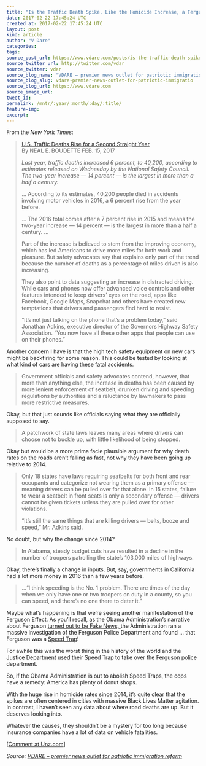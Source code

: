 ```yaml
---
title: "Is the Traffic Death Spike, Like the Homicide Increase, a Ferguson Effect?"
date: 2017-02-22 17:45:24 UTC
created_at: 2017-02-22 17:45:24 UTC
layout: post
kind: article
author: "V Dare"
categories: 
tags: 
source_post_url: https://www.vdare.com/posts/is-the-traffic-death-spike-like-the-homicide-increase-a-ferguson-effect
source_twitter_url: http://twitter.com/vdar
source_twitter: vdar
source_blog_name: "VDARE – premier news outlet for patriotic immigration reform"
source_blog_slug: vdare-premier-news-outlet-for-patriotic-immigratio
source_blog_url: https://www.vdare.com
source_image_url: 
tweet_id:
permalink: /mntr/:year/:month/:day/:title/
feature-img: 
excerpt:
---
```

<div class="pf-content"><p>From the <em>New York Times</em>:</p>
<blockquote><p><a id="xlink_1_2" class="xlink" title="Anchor Link to This Paragraph" href="http://www.unz.com/isteve/is-the-traffic-death-spike-like-the-homicide-increase-also-a-ferguson-effect/#xlink_1_2" name="xlink_1_2"></a> <a title="https://www.nytimes.com/2017/02/15/business/highway-traffic-safety.html?hpw&amp;rref=automobiles&amp;action=click&amp;pgtype=Homepage&amp;module=well-region&amp;region=bottom-well&amp;WT.nav=bottom-well" href="https://www.nytimes.com/2017/02/15/business/highway-traffic-safety.html?hpw&amp;rref=automobiles&amp;action=click&amp;pgtype=Homepage&amp;module=well-region&amp;region=bottom-well&amp;WT.nav=bottom-well">U.S. Traffic Deaths Rise for a Second Straight Year</a><br>
By NEAL E. BOUDETTE FEB. 15, 2017</p>
<p><a id="xlink_1_3" class="xlink" title="Anchor Link to This Paragraph" href="http://www.unz.com/isteve/is-the-traffic-death-spike-like-the-homicide-increase-also-a-ferguson-effect/#xlink_1_3" name="xlink_1_3"></a><em>Last year, traffic deaths increased 6 percent, to 40,200, according to estimates released on Wednesday by the National Safety Council. The two-year increase — 14 percent — is the largest in more than a half a century. </em></p>
<p><a id="xlink_1_4" class="xlink" title="Anchor Link to This Paragraph" href="http://www.unz.com/isteve/is-the-traffic-death-spike-like-the-homicide-increase-also-a-ferguson-effect/#xlink_1_4" name="xlink_1_4"></a>… According to its estimates, 40,200 people died in accidents involving motor vehicles in 2016, a 6 percent rise from the year before.</p>
<p><a id="xlink_1_5" class="xlink" title="Anchor Link to This Paragraph" href="http://www.unz.com/isteve/is-the-traffic-death-spike-like-the-homicide-increase-also-a-ferguson-effect/#xlink_1_5" name="xlink_1_5"></a>… The 2016 total comes after a 7 percent rise in 2015 and means the two-year increase — 14 percent — is the largest in more than a half a century. …</p>
<p><a id="xlink_1_6" class="xlink" title="Anchor Link to This Paragraph" href="http://www.unz.com/isteve/is-the-traffic-death-spike-like-the-homicide-increase-also-a-ferguson-effect/#xlink_1_6" name="xlink_1_6"></a>Part of the increase is believed to stem from the improving economy, which has led Americans to drive more miles for both work and pleasure. But safety advocates say that explains only part of the trend because the number of deaths as a percentage of miles driven is also increasing.</p>
<p><a id="xlink_1_7" class="xlink" title="Anchor Link to This Paragraph" href="http://www.unz.com/isteve/is-the-traffic-death-spike-like-the-homicide-increase-also-a-ferguson-effect/#xlink_1_7" name="xlink_1_7"></a>They also point to data suggesting an increase in distracted driving. While cars and phones now offer advanced voice controls and other features intended to keep drivers’ eyes on the road, apps like Facebook, Google Maps, Snapchat and others have created new temptations that drivers and passengers find hard to resist.</p>
<p><a id="xlink_1_8" class="xlink" title="Anchor Link to This Paragraph" href="http://www.unz.com/isteve/is-the-traffic-death-spike-like-the-homicide-increase-also-a-ferguson-effect/#xlink_1_8" name="xlink_1_8"></a>“It’s not just talking on the phone that’s a problem today,” said Jonathan Adkins, executive director of the Governors Highway Safety Association. “You now have all these other apps that people can use on their phones.”</p></blockquote>
<p><a id="xlink_1_9" class="xlink" title="Anchor Link to This Paragraph" href="http://www.unz.com/isteve/is-the-traffic-death-spike-like-the-homicide-increase-also-a-ferguson-effect/#xlink_1_9" name="xlink_1_9"></a>Another concern I have is that the high tech safety equipment on new cars might be backfiring for some reason. This could be tested by looking at what kind of cars are having these fatal accidents.</p>
<blockquote><p><a id="xlink_1_10" class="xlink" title="Anchor Link to This Paragraph" href="http://www.unz.com/isteve/is-the-traffic-death-spike-like-the-homicide-increase-also-a-ferguson-effect/#xlink_1_10" name="xlink_1_10"></a> Government officials and safety advocates contend, however, that more than anything else, the increase in deaths has been caused by more lenient enforcement of seatbelt, drunken driving and speeding regulations by authorities and a reluctance by lawmakers to pass more restrictive measures.</p></blockquote>
<p><a id="xlink_1_11" class="xlink" title="Anchor Link to This Paragraph" href="http://www.unz.com/isteve/is-the-traffic-death-spike-like-the-homicide-increase-also-a-ferguson-effect/#xlink_1_11" name="xlink_1_11"></a>Okay, but that just sounds like officials saying what they are officially supposed to say.</p>
<blockquote><p><a id="xlink_1_12" class="xlink" title="Anchor Link to This Paragraph" href="http://www.unz.com/isteve/is-the-traffic-death-spike-like-the-homicide-increase-also-a-ferguson-effect/#xlink_1_12" name="xlink_1_12"></a> A patchwork of state laws leaves many areas where drivers can choose not to buckle up, with little likelihood of being stopped.</p><div id="57966237cc52c74a5e1363c4" class="vdb_player vdb_57966237cc52c74a5e1363c456bcd17ce4b018167fea5539">    </div></blockquote>
<p><a id="xlink_1_13" class="xlink" title="Anchor Link to This Paragraph" href="http://www.unz.com/isteve/is-the-traffic-death-spike-like-the-homicide-increase-also-a-ferguson-effect/#xlink_1_13" name="xlink_1_13"></a>Okay but would be a more prima facie plausible argument for why death rates on the roads aren’t falling as fast, not why they have been going up relative to 2014.</p>
<blockquote><p><a id="xlink_1_14" class="xlink" title="Anchor Link to This Paragraph" href="http://www.unz.com/isteve/is-the-traffic-death-spike-like-the-homicide-increase-also-a-ferguson-effect/#xlink_1_14" name="xlink_1_14"></a> Only 18 states have laws requiring seatbelts for both front and rear occupants and categorize not wearing them as a primary offense — meaning drivers can be pulled over for that alone. In 15 states, failure to wear a seatbelt in front seats is only a secondary offense — drivers cannot be given tickets unless they are pulled over for other violations.</p>
<p><a id="xlink_1_15" class="xlink" title="Anchor Link to This Paragraph" href="http://www.unz.com/isteve/is-the-traffic-death-spike-like-the-homicide-increase-also-a-ferguson-effect/#xlink_1_15" name="xlink_1_15"></a>“It’s still the same things that are killing drivers — belts, booze and speed,” Mr. Adkins said.</p></blockquote>
<p><a id="xlink_1_16" class="xlink" title="Anchor Link to This Paragraph" href="http://www.unz.com/isteve/is-the-traffic-death-spike-like-the-homicide-increase-also-a-ferguson-effect/#xlink_1_16" name="xlink_1_16"></a>No doubt, but why the change since 2014?</p>
<blockquote><p><a id="xlink_1_17" class="xlink" title="Anchor Link to This Paragraph" href="http://www.unz.com/isteve/is-the-traffic-death-spike-like-the-homicide-increase-also-a-ferguson-effect/#xlink_1_17" name="xlink_1_17"></a> In Alabama, steady budget cuts have resulted in a decline in the number of troopers patrolling the state’s 103,000 miles of highways.</p></blockquote>
<p><a id="xlink_1_18" class="xlink" title="Anchor Link to This Paragraph" href="http://www.unz.com/isteve/is-the-traffic-death-spike-like-the-homicide-increase-also-a-ferguson-effect/#xlink_1_18" name="xlink_1_18"></a>Okay, there’s finally a change in inputs. But, say, governments in California had a lot more money in 2016 than a few years before.</p>
<blockquote><p><a id="xlink_1_19" class="xlink" title="Anchor Link to This Paragraph" href="http://www.unz.com/isteve/is-the-traffic-death-spike-like-the-homicide-increase-also-a-ferguson-effect/#xlink_1_19" name="xlink_1_19"></a> …“I think speeding is the No. 1 problem. There are times of the day when we only have one or two troopers on duty in a county, so you can speed, and there’s no one there to deter it.”</p></blockquote>
<p><a id="xlink_1_20" class="xlink" title="Anchor Link to This Paragraph" href="http://www.unz.com/isteve/is-the-traffic-death-spike-like-the-homicide-increase-also-a-ferguson-effect/#xlink_1_20" name="xlink_1_20"></a>Maybe what’s happening is that we’re seeing another manifestation of the Ferguson Effect. As you’ll recall, as the Obama Administration’s narrative about Ferguson <a href="http://www.vdare.com/posts/ferguson-turns-out-to-be-another-trayvon-style-fiasco">turned out to be Fake News, </a>the Administration ran a massive investigation of the Ferguson Police Department and found … that Ferguson was a <a title="http://www.unz.com/isteve/a-cynical-take-on-the-endless-ferguson-hoopla/" href="http://www.vdare.com/posts/a-cynical-take-on-the-endless-ferguson-hoopla-its-about-gentrification">Speed Trap</a>!</p>
<p><a id="xlink_1_21" class="xlink" title="Anchor Link to This Paragraph" href="http://www.unz.com/isteve/is-the-traffic-death-spike-like-the-homicide-increase-also-a-ferguson-effect/#xlink_1_21" name="xlink_1_21"></a>For awhile this was the worst thing in the history of the world and the Justice Department used their Speed Trap to take over the Ferguson police department.</p>
<p><a id="xlink_1_22" class="xlink" title="Anchor Link to This Paragraph" href="http://www.unz.com/isteve/is-the-traffic-death-spike-like-the-homicide-increase-also-a-ferguson-effect/#xlink_1_22" name="xlink_1_22"></a>So, if the Obama Administration is out to abolish Speed Traps, the cops have a remedy: America has plenty of donut shops.</p>
<p><a id="xlink_1_23" class="xlink" title="Anchor Link to This Paragraph" href="http://www.unz.com/isteve/is-the-traffic-death-spike-like-the-homicide-increase-also-a-ferguson-effect/#xlink_1_23" name="xlink_1_23"></a>With the huge rise in homicide rates since 2014, it’s quite clear that the spikes are often centered in cities with massive Black Lives Matter agitation. In contrast, I haven’t seen any data about where road deaths are up. But it deserves looking into.</p>
<p><a id="xlink_1_24" class="xlink" title="Anchor Link to This Paragraph" href="http://www.unz.com/isteve/is-the-traffic-death-spike-like-the-homicide-increase-also-a-ferguson-effect/#xlink_1_24" name="xlink_1_24"></a>Whatever the causes, they shouldn’t be a mystery for too long because insurance companies have a lot of data on vehicle fatalities.</p>
<p>[<a href="http://www.unz.com/isteve/is-the-traffic-death-spike-like-the-homicide-increase-also-a-ferguson-effect/">Comment at Unz.com</a>]</p>
</div><div class="">
    <i>Source: <a href="https://www.vdare.com">VDARE – premier news outlet for patriotic immigration reform</a></i>
</div>
